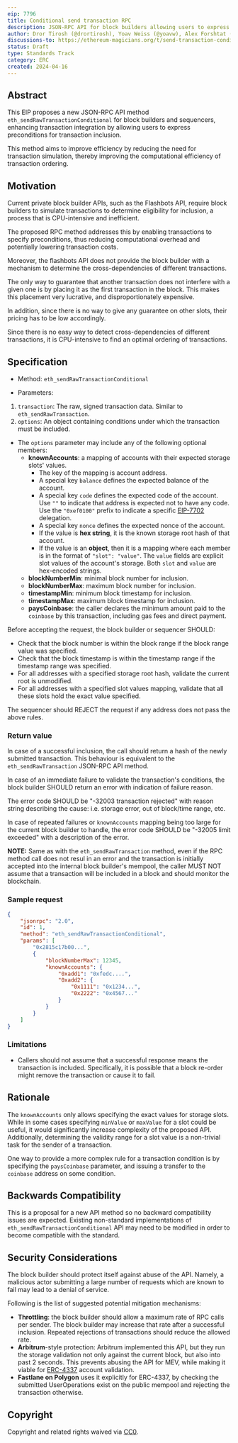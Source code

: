 ```yaml
---
eip: 7796
title: Conditional send transaction RPC
description: JSON-RPC API for block builders allowing users to express preconditions for transaction inclusion
author: Dror Tirosh (@drortirosh), Yoav Weiss (@yoavw), Alex Forshtat (@forshtat), Shahaf Nacson (@shahafn)
discussions-to: https://ethereum-magicians.org/t/send-transaction-conditional-rpc-api/21480
status: Draft
type: Standards Track
category: ERC
created: 2024-04-16
---
```


## Abstract

This EIP proposes a new JSON-RPC API method `eth_sendRawTransactionConditional` for block builders and sequencers,
enhancing transaction integration by allowing users to express preconditions for transaction inclusion.

This method aims to improve efficiency by reducing the need for transaction simulation,
thereby improving the computational efficiency of transaction ordering.

## Motivation

Current private block builder APIs, such as the Flashbots API,
require block builders to simulate transactions to determine eligibility for inclusion,
a process that is CPU-intensive and inefficient.

The proposed RPC method addresses this by enabling transactions to specify preconditions,
thus reducing computational overhead and potentially lowering transaction costs.

Moreover, the flashbots API does not provide the block builder with a mechanism to determine the
cross-dependencies of different transactions.

The only way to guarantee that another transaction does not interfere with a given one is by placing
it as the first transaction in the block.
This makes this placement very lucrative, and disproportionately expensive.

In addition, since there is no way to give any guarantee on other slots, their pricing has to be low accordingly.

Since there is no easy way to detect cross-dependencies of different transactions,
it is CPU-intensive to find an optimal ordering of transactions.

## Specification

* Method: `eth_sendRawTransactionConditional`

* Parameters:

1. `transaction`: The raw, signed transaction data. Similar to `eth_sendRawTransaction`.
2. `options`: An object containing conditions under which the transaction must be included.
* The `options` parameter may include any of the following optional members:
    * **knownAccounts**: a mapping of accounts with their expected storage slots' values.
        * The key of the mapping is account address.
        * A special key `balance` defines the expected balance of the account.
        * A special key `code` defines the expected code of the account.
          Use `""` to indicate that address is expected not to have any code.
          Use the `"0xef0100"` prefix to indicate a specific [EIP-7702](./07702.md) delegation.
        * A special key `nonce` defines the expected nonce of the account.
        * If the value is **hex string**, it is the known storage root hash of that account.
        * If the value is an **object**, then it is a mapping where each member is in the format of `"slot": "value"`.
          The `value` fields are explicit slot values of the account's storage.
          Both `slot` and `value` are hex-encoded strings.
    * **blockNumberMin**: minimal block number for inclusion.
    * **blockNumberMax**: maximum block number for inclusion.
    * **timestampMin**: minimum block timestamp for inclusion.
    * **timestampMax**: maximum block timestamp for inclusion.
    * **paysCoinbase**: the caller declares the minimum amount paid to the `coinbase` by this transaction,
      including gas fees and direct payment.

Before accepting the request, the block builder or sequencer SHOULD:

* Check that the block number is within the block range if the block range value was specified.
* Check that the block timestamp is within the timestamp range if the timestamp range was specified.
* For all addresses with a specified storage root hash, validate the current root is unmodified.
* For all addresses with a specified slot values mapping, validate that all these slots hold the exact value specified.

The sequencer should REJECT the request if any address does not pass the above rules.

### Return value

In case of a successful inclusion, the call should return a hash of the newly submitted transaction.
This behaviour is equivalent to the `eth_sendRawTransaction` JSON-RPC API method.

In case of an immediate failure to validate the transaction's conditions,
the block builder SHOULD return an error with indication of failure reason.

The error code SHOULD be "-32003 transaction rejected" with reason string describing the cause:
i.e. storage error, out of block/time range, etc.

In case of repeated failures or `knownAccounts` mapping being too large for the current block builder to handle,
the error code SHOULD be "-32005 limit exceeded" with a description of the error.

**NOTE:** Same as with the `eth_sendRawTransaction` method,
even if the RPC method call does not resul in an error and the transaction is
initially accepted into the internal block builder's mempool,
the caller MUST NOT assume that a transaction will be included in a block and should monitor the blockchain.

### Sample request
```json
{
    "jsonrpc": "2.0",
    "id": 1,
    "method": "eth_sendRawTransactionConditional",
    "params": [
        "0x2815c17b00...",
        {
            "blockNumberMax": 12345,
            "knownAccounts": {
                "0xadd1": "0xfedc....",
                "0xadd2": { 
                    "0x1111": "0x1234...",
                    "0x2222": "0x4567..."
                }
            }     
        } 
    ]
}
```

### Limitations

- Callers should not assume that a successful response means the transaction is included.
  Specifically, it is possible that a block re-order might remove the transaction or cause it to fail.

## Rationale

The `knownAccounts` only allows specifying the exact values for storage slots.
While in some cases specifying `minValue` or `maxValue` for a slot could be useful,
it would significantly increase complexity of the proposed API.
Additionally, determining the validity range for a slot value is a non-trivial task for the sender of a transaction.

One way to provide a more complex rule for a transaction condition is by specifying the `paysCoinbase` parameter,
and issuing a transfer to the `coinbase` address on some condition.

## Backwards Compatibility

This is a proposal for a new API method so no backward compatibility issues are expected.
Existing non-standard implementations of `eth_sendRawTransactionConditional` API may need to be modified in order to
become compatible with the standard.

## Security Considerations

The block builder should protect itself against abuse of the API.
Namely, a malicious actor submitting a large number of requests which are known to fail may lead to a denial of service.

Following is the list of suggested potential mitigation mechanisms:

* **Throttling**: the block builder should allow a maximum rate of RPC calls per sender.
  The block builder may increase that rate after a successful inclusion.
  Repeated rejections of transactions should reduce the allowed rate.
* **Arbitrum**-style protection: Arbitrum implemented this API, but they run the storage validation not only
  against the current block, but also into past 2 seconds.
  This prevents abusing the API for MEV, while making it viable for [ERC-4337](./04337.md) account validation.
* **Fastlane on Polygon** uses it explicitly for ERC-4337,
  by checking the submitted UserOperations exist on the public mempool and rejecting the transaction otherwise.

## Copyright

Copyright and related rights waived via [CC0](/LICENSE.md).
